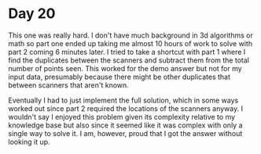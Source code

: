  # Day 20

This one was really hard. I don't have much background in 3d algorithms or math so part one ended up taking me almost 10 hours of work to solve with part 2 coming 6 minutes later. I tried to take a shortcut with part 1 where I find the duplicates between the scanners and subtract them from the total number of points seen. This worked for the demo answer but not for my input data, presumably because there might be other duplicates that between scanners that aren't known.

Eventually I had to just implement the full solution, which in some ways worked out since part 2 required the locations of the scanners anyway. I wouldn't say I enjoyed this problem given its complexity relative to my knowledge base but also since it seemed like it was complex with only a single way to solve it. I am, however, proud that I got the answer without looking it up.